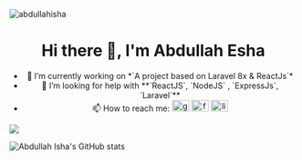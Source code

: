 <link rel="stylesheet" href="https://cdn.jsdelivr.net/gh/devicons/devicon@v2.11.0/devicon.min.css">

<p> <img src="https://komarev.com/ghpvc/?username=abdullahisha&show_icons=true&theme=gotham" alt="abdullahisha" /> </p>

<h1 align="center">Hi there 👋, I'm Abdullah Esha</h1>

<div align="center">
<ul>
<li>🔭 I’m currently working on *`A project based on Laravel 8x & ReactJs`*</li>

<li>🤔 I’m looking for help with **`ReactJS`, `NodeJS` , `ExpressJs`, `Laravel`**</li>

<li>
    📫 How to reach me: <a href="mailto:shahariaresha@gmail.com"><img src="https://upload.wikimedia.org/wikipedia/commons/7/7e/Gmail_icon_%282020%29.svg" alt="gmail" width="30" height="20"></a> <a href="https://www.facebook.com/shahriar.isha"><img src="https://cdn.worldvectorlogo.com/logos/facebook-3.svg" alt="facebook" width="30" height="20"></a> <a href="https://www.linkedin.com/in/abdullah-esha-b49ba0175/"><img src="https://cdn.worldvectorlogo.com/logos/linkedin-icon-2.svg" alt="linkedin" width="30" height="20"></a>
    </li>
</ul>
</div>

<a href="https://github.com/abdullahisha">
    <img align="center" src="https://github-readme-stats.vercel.app/api/top-langs/?username=abdullahisha&show_icons=true&theme=gotham" />
</a>

![Abdullah Isha's GitHub stats](https://github-readme-stats.vercel.app/api?username=abdullahisha&show_icons=true&theme=gotham)

     

